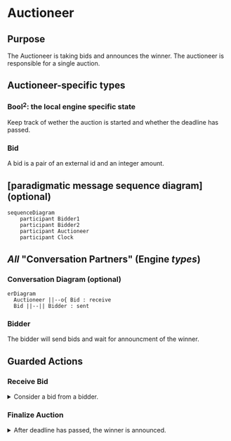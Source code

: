 # Auctioneer 

## Purpose 

The Auctioneer is taking bids and announces the winner.
The auctioneer is responsible for a single auction.

## Auctioneer-specific types

### Bool${}^2$: the local engine specific state

Keep track of wether the auction is started
and whether the deadline has passed.

### Bid

A bid is a pair of an external id and an integer amount.


## [paradigmatic message sequence diagram] (optional)


```mermaid
sequenceDiagram
    participant Bidder1
    participant Bidder2
    participant Auctioneer
    participant Clock
```


## _All_ "Conversation Partners" (Engine _types_)

### Conversation Diagram (optional)


```mermaid
erDiagram
  Auctioneer ||--o{ Bid : receive
  Bid ||--|| Bidder : sent
```

### Bidder

The bidder will send bids and wait for announcment of the winner.

## Guarded Actions

### Receive Bid

<details>
  <summary>Consider a bid from a bidder.</summary>
  <p>That's it (in this example).</p>
</details> 

### Finalize Auction
<details>
  <summary>After deadline has passed, the winner is announced.</summary>
  <p>That's it.</p>
</details> 
